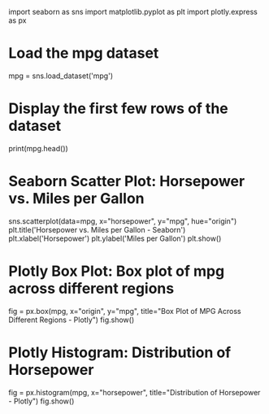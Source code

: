 import seaborn as sns
import matplotlib.pyplot as plt
import plotly.express as px


# Load the mpg dataset
mpg = sns.load_dataset('mpg')

# Display the first few rows of the dataset
print(mpg.head())


# Seaborn Scatter Plot: Horsepower vs. Miles per Gallon
sns.scatterplot(data=mpg, x="horsepower", y="mpg", hue="origin")
plt.title('Horsepower vs. Miles per Gallon - Seaborn')
plt.xlabel('Horsepower')
plt.ylabel('Miles per Gallon')
plt.show()


# Plotly Box Plot: Box plot of mpg across different regions
fig = px.box(mpg, x="origin", y="mpg", title="Box Plot of MPG Across Different Regions - Plotly")
fig.show()

# Plotly Histogram: Distribution of Horsepower
fig = px.histogram(mpg, x="horsepower", title="Distribution of Horsepower - Plotly")
fig.show()
